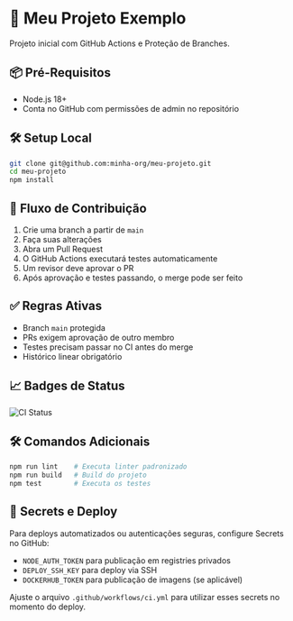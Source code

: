 # 🚀 Meu Projeto Exemplo  

Projeto inicial com GitHub Actions e Proteção de Branches.  

## 📦 Pré-Requisitos  

- Node.js 18+  
- Conta no GitHub com permissões de admin no repositório  

## 🛠️ Setup Local  

```bash
git clone git@github.com:minha-org/meu-projeto.git  
cd meu-projeto  
npm install  
```  

## 🚧 Fluxo de Contribuição  

1. Crie uma branch a partir de `main`  
2. Faça suas alterações  
3. Abra um Pull Request  
4. O GitHub Actions executará testes automaticamente  
5. Um revisor deve aprovar o PR  
6. Após aprovação e testes passando, o merge pode ser feito  

## ✅ Regras Ativas  

* Branch `main` protegida  
* PRs exigem aprovação de outro membro  
* Testes precisam passar no CI antes do merge  
* Histórico linear obrigatório  

## 📈 Badges de Status  

![CI Status](https://github.com/minha-org/meu-projeto/actions/workflows/ci.yml/badge.svg)  

## 🛠️ Comandos Adicionais  

```bash
npm run lint    # Executa linter padronizado  
npm run build   # Build do projeto  
npm test        # Executa os testes  
```  

## 🔐 Secrets e Deploy  

Para deploys automatizados ou autenticações seguras, configure Secrets no GitHub:  

- `NODE_AUTH_TOKEN` para publicação em registries privados  
- `DEPLOY_SSH_KEY` para deploy via SSH  
- `DOCKERHUB_TOKEN` para publicação de imagens (se aplicável)  

Ajuste o arquivo `.github/workflows/ci.yml` para utilizar esses secrets no momento do deploy.  
